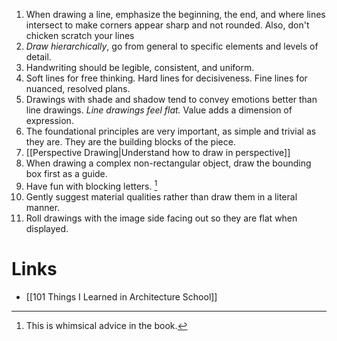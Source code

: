 1.  When drawing a line, emphasize the beginning, the end, and where lines intersect to make corners appear sharp and not rounded. Also, don't chicken scratch your lines
19. *Draw hierarchically*, go from general to specific elements and levels of detail.
22. Handwriting should be legible, consistent, and uniform. 
23. Soft lines for free thinking. Hard lines for decisiveness. Fine lines for nuanced, resolved plans.
24. Drawings with shade and shadow tend to convey emotions better than line drawings. *Line drawings feel flat.* Value adds a dimension of expression.
42. The foundational principles are very important, as simple and trivial as they are. They are the building blocks of the piece.
71. [[Perspective Drawing|Understand how to draw in perspective]]
75. When drawing a complex non-rectangular object, draw the bounding box first as a guide.
80. Have fun with blocking letters. [^80]
85. Gently suggest material qualities rather than draw them in a literal manner. 
90. Roll drawings with the image side facing out so they are flat when displayed.
# Links
* [[101 Things I Learned in Architecture School]]

[^80]: This is whimsical advice in the book.